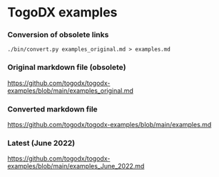 # TogoDX examples

### Conversion of obsolete links

```
./bin/convert.py examples_original.md > examples.md
```

### Original markdown file (obsolete)

https://github.com/togodx/togodx-examples/blob/main/examples_original.md

### Converted markdown file

https://github.com/togodx/togodx-examples/blob/main/examples.md

### Latest (June 2022)

https://github.com/togodx/togodx-examples/blob/main/examples_June_2022.md
